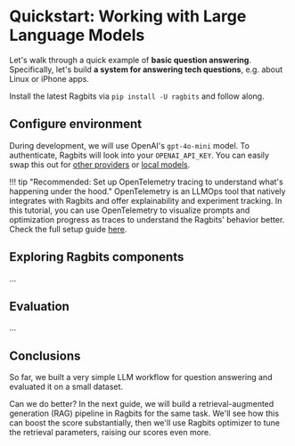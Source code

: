# Quickstart: Working with Large Language Models

Let's walk through a quick example of **basic question answering**. Specifically, let's build **a system for answering tech questions**, e.g. about Linux or iPhone apps.

Install the latest Ragbits via `pip install -U ragbits` and follow along.

## Configure environment

During development, we will use OpenAI's `gpt-4o-mini` model. To authenticate, Ragbits will look into your `OPENAI_API_KEY`. You can easily swap this out for [other providers](../how-to/llms/use_llms.md) or [local models](../how-to/llms/use_local_llms.md).

!!! tip "Recommended: Set up OpenTelemetry tracing to understand what's happening under the hood."
    OpenTelemetry is an LLMOps tool that natively integrates with Ragbits and offer explainability and experiment tracking. In this tutorial, you can use OpenTelemetry to visualize prompts and optimization progress as traces to understand the Ragbits' behavior better. Check the full setup guide [here](../how-to/audit/use_tracing.md/#using-opentelemetry-tracer).

## Exploring Ragbits components

...

## Evaluation

...

## Conclusions

So far, we built a very simple LLM workflow for question answering and evaluated it on a small dataset.

Can we do better? In the next guide, we will build a retrieval-augmented generation (RAG) pipeline in Ragbits for the same task. We'll see how this can boost the score substantially, then we'll use Ragbits optimizer to tune the retrieval parameters, raising our scores even more.
